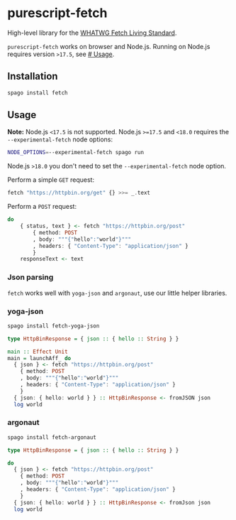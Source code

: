 # purescript-fetch

High-level library for the [WHATWG Fetch Living Standard](https://fetch.spec.whatwg.org/).

`purescript-fetch` works on browser and Node.js. 
Running on Node.js requires version `>17.5`, see [# Usage](#usage).

## Installation

```bash
spago install fetch
```

## Usage

**Note:** 
Node.js `<17.5` is not supported.
Node.js `>=17.5` and `<18.0` requires the `--experimental-fetch` node options:
```bash
NODE_OPTIONS=--experimental-fetch spago run
```
Node.js `>18.0` you don't need to set the `--experimental-fetch` node option.

Perform a simple `GET` request:
```purescript
fetch "https://httpbin.org/get" {} >>= _.text
```

Perform a `POST` request:
```purescript
do
    { status, text } <- fetch "https://httpbin.org/post"
        { method: POST
        , body: """{"hello":"world"}"""
        , headers: { "Content-Type": "application/json" }
        }
    responseText <- text
```

### Json parsing

`fetch` works well with `yoga-json` and `argonaut`, use our little helper libraries.

### yoga-json

```bash
spago install fetch-yoga-json
```

```purescript
type HttpBinResponse = { json :: { hello :: String } }

main :: Effect Unit
main = launchAff_ do
  { json } <- fetch "https://httpbin.org/post"
    { method: POST
    , body: """{"hello":"world"}"""
    , headers: { "Content-Type": "application/json" }
    }
  { json: { hello: world } } :: HttpBinResponse <- fromJSON json
  log world
```

### argonaut

```bash
spago install fetch-argonaut
```

```purescript
type HttpBinResponse = { json :: { hello :: String } }

do
  { json } <- fetch "https://httpbin.org/post"
    { method: POST
    , body: """{"hello":"world"}"""
    , headers: { "Content-Type": "application/json" }
    }
  { json: { hello: world } } :: HttpBinResponse <- fromJson json
  log world
```
